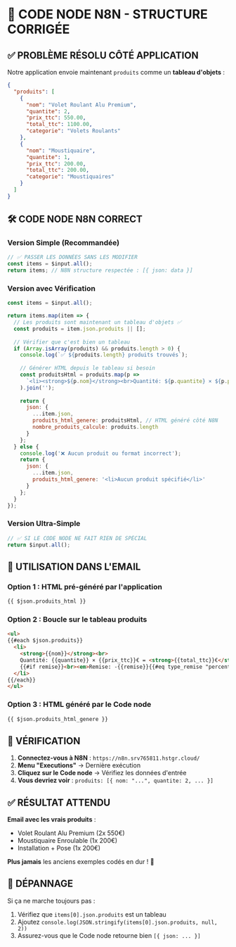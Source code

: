 # 🔧 CODE NODE N8N - STRUCTURE CORRIGÉE

## ✅ PROBLÈME RÉSOLU CÔTÉ APPLICATION

Notre application envoie maintenant `produits` comme un **tableau d'objets** :

```json
{
  "produits": [
    {
      "nom": "Volet Roulant Alu Premium",
      "quantite": 2,
      "prix_ttc": 550.00,
      "total_ttc": 1100.00,
      "categorie": "Volets Roulants"
    },
    {
      "nom": "Moustiquaire",
      "quantite": 1,
      "prix_ttc": 200.00,
      "total_ttc": 200.00,
      "categorie": "Moustiquaires"
    }
  ]
}
```

## 🛠️ CODE NODE N8N CORRECT

### Version Simple (Recommandée)
```javascript
// ✅ PASSER LES DONNÉES SANS LES MODIFIER
const items = $input.all();
return items; // N8N structure respectée : [{ json: data }]
```

### Version avec Vérification
```javascript
const items = $input.all();

return items.map(item => {
  // Les produits sont maintenant un tableau d'objets ✅
  const produits = item.json.produits || [];
  
  // Vérifier que c'est bien un tableau
  if (Array.isArray(produits) && produits.length > 0) {
    console.log(`✅ ${produits.length} produits trouvés`);
    
    // Générer HTML depuis le tableau si besoin
    const produitsHtml = produits.map(p => 
      `<li><strong>${p.nom}</strong><br>Quantité: ${p.quantite} × ${p.prix_ttc}€ = <strong>${p.total_ttc}€</strong></li>`
    ).join('');
    
    return {
      json: {
        ...item.json,
        produits_html_genere: produitsHtml, // HTML généré côté N8N
        nombre_produits_calcule: produits.length
      }
    };
  } else {
    console.log('❌ Aucun produit ou format incorrect');
    return {
      json: {
        ...item.json,
        produits_html_genere: '<li>Aucun produit spécifié</li>'
      }
    };
  }
});
```

### Version Ultra-Simple
```javascript
// ✅ SI LE CODE NODE NE FAIT RIEN DE SPÉCIAL
return $input.all();
```

## 📧 UTILISATION DANS L'EMAIL

### Option 1 : HTML pré-généré par l'application
```html
{{ $json.produits_html }}
```

### Option 2 : Boucle sur le tableau produits
```html
<ul>
{{#each $json.produits}}
  <li>
    <strong>{{nom}}</strong><br>
    Quantité: {{quantite}} × {{prix_ttc}}€ = <strong>{{total_ttc}}€</strong>
    {{#if remise}}<br><em>Remise: -{{remise}}{{#eq type_remise "percent"}}%{{/eq}}</em>{{/if}}
  </li>
{{/each}}
</ul>
```

### Option 3 : HTML généré par le Code node
```html
{{ $json.produits_html_genere }}
```

## 🎯 VÉRIFICATION

1. **Connectez-vous à N8N** : `https://n8n.srv765811.hstgr.cloud/`
2. **Menu "Executions"** → Dernière exécution
3. **Cliquez sur le Code node** → Vérifiez les données d'entrée
4. **Vous devriez voir** : `produits: [{ nom: "...", quantite: 2, ... }]`

## ✅ RÉSULTAT ATTENDU

**Email avec les vrais produits** :
- Volet Roulant Alu Premium (2x 550€)
- Moustiquaire Enroulable (1x 200€)
- Installation + Pose (1x 200€)

**Plus jamais** les anciens exemples codés en dur ! 🚀

## 🚨 DÉPANNAGE

Si ça ne marche toujours pas :
1. Vérifiez que `items[0].json.produits` est un tableau
2. Ajoutez `console.log(JSON.stringify(items[0].json.produits, null, 2))`
3. Assurez-vous que le Code node retourne bien `[{ json: ... }]`
